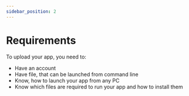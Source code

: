 ```yaml
---
sidebar_position: 2
---
```


# Requirements
To upload your app, you need to:
- Have an account
- Have file, that can be launched from command line
- Know, how to launch your app from any PC
- Know which files are required to run your app and how to install them
